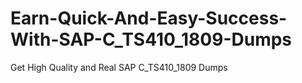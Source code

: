 # Earn-Quick-And-Easy-Success-With-SAP-C_TS410_1809-Dumps
Get High Quality and Real SAP C_TS410_1809 Dumps
